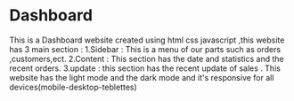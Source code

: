 # Dashboard
This is a Dashboard website created using html css javascript ,this website has 3 main section : 
1.Sidebar : This is a menu of our parts such as orders ,customers,ect.
2.Content : This section has the date and statistics and the recent orders.
3.update : this section has the recent update of sales .
This website has the light mode and the dark mode and it's responsive for all devices(mobile-desktop-teblettes)
